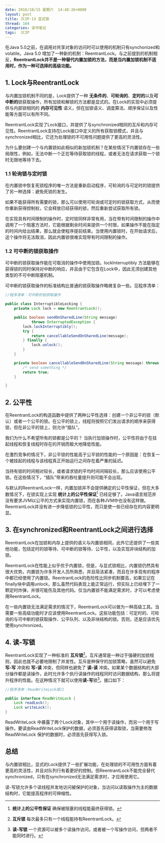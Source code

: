 ```yaml
---
date: 2016/10/15 星期六  14:48:26+0800
layout: post
title: JCIP-13 显式锁
thread: 164
categories: 读书笔记
tags:  JCIP
---
```



在Java 5.0之前，在调用对共享对象的访问时可以使用的机制只有synchonized和volatile。Java 5.0 增加了一种新的机制：ReentrantLock。与之前提到的机制相反，**ReentrantLock并不是一种替代内置加锁的方法，而是当内置加锁机制不适用时，作为一种可选择的高级功能。**

## 1. Lock与ReentrantLock

与内置加锁机制不同的是，Lock提供了一种 **无条件的**、**可轮询的**、**定时的**以及**可中断的**锁获取操作，所有加锁和解锁的方法都是显式的。在Lock的实现中必须提供与内部锁相同的 **内存可见性** 语义，但在加锁语义、调度算法、顺序保证以及性能等方面可以有所不同。

ReentrantLock实现了Lock接口，并提供了与synchronized相同的互斥和内存可见性。ReentrantLock支持在Lock接口中定义的所有获取锁模式，并且与synchronized相比，它还为处理锁的不可用性问题提供了更高的灵活性。

为什么要创建一个与内置锁如此相似的新加锁机制？在某些情况下内置锁存在一些局限性，例如，无法中断一个正在等待获取锁的线程，或者无法在请求获取一个锁时无限地等待下去。

### 1.1 轮询锁与定时锁

在内置锁中恢复死锁程序的唯一方法是重新启动程序，可轮询的与可定时的锁提供了另一种选择：避免死锁的发生。

如果不能获得所有需要的锁，那么可以使用可轮询或可定时的锁获取方式，从而使你重新获得控制权，它会释放已经获得的锁，然后重新尝试获取所有锁。

在实现具有时间限制的操作时，定时锁同样非常有用，当在带有时间限制的操作中调用了一个阻塞方法时，它能根据剩余时间来提供一个时限，如果操作不能在指定的时间内给出结果，那么就会使程序提前结束。当使用内置锁时，在开始请求后，这个操作将无法取消，因此内置锁很难实现带有时间限制的操作。

### 1.2 可中断的锁获取操作

可中断的锁获取操作能在可取消的操作中使用加锁。lockInterruptibly 方法能够在获得锁的同时保持对中断的响应，并且由于它包含在Lock中，因此无须创建其他类型的不可中断阻塞机制。

可中断的锁获取操作的标准结构比普通的锁获取操作略微复杂一些。见程序清单：

```java
//程序清单：可中断的锁获取操作

public class InterruptibleLocking {
    private Lock lock = new ReentrantLock();

    public boolean sendOnSharedLine(String message)
            throws InterruptedException {
        lock.lockInterruptibly();
        try {
            return cancellableSendOnSharedLine(message);
        } finally {
            lock.unlock();
        }
    }

    private boolean cancellableSendOnSharedLine(String message) throws InterruptedException {
        /* send something */
        return true;
    }

}
```


## 2. 公平性

在ReentrantLock的构造函数中提供了两种公平性选择：创建一个非公平的锁（默认）或者一个公平的锁。在公平的锁上，线程将按照它们发出请求的顺序来获得锁，但在非公平的锁上，则允许“插队”。

我们为什么不希望所有的锁都是公平的？ 当执行加锁操作时，公平性将由于在挂起线程和恢复线程时存在的开销而极大地降低性能。

在激烈竞争的情况下，非公平锁的性能高于公平锁的性能的一个原因是：在恢复一个被挂起的线程与该线程真正开始运行之间存在着严重的延迟。

当持有锁的时间相对较长，或者请求锁的平均时间间隔较长，那么应该使用公平锁。在这些情况下，“插队”带来的吞吐量提升则可能不会出现。

与默认的ReentrantLock一样，内置加锁并不会提供确定的公平性保证，但在大多数情况下，在锁实现上实现 **统计上的公平性保证**[^2] 已经足够了。Java语言规范并没有要求JVM以公平的方式来实现内置锁，而在各种JVM中也没有这样做。ReentrantLock并没有进一步降低锁的公平性，而只是使一些已经存在的内容更明显。

## 3. 在synchronized和ReentrantLock之间进行选择

ReentrantLock在加锁和内存上提供的语义与内置锁相同，此外它还提供了一些其他功能，包括定时的锁等待、可中断的锁等待、公平性，以及实现非块结构的加锁。

ReentrantLock在性能上似乎优于内置锁，但是，与显式锁相比，内置锁仍然具有很大优势。内置锁为许多开发人员所熟悉，并且简洁紧凑，而且在许多现有的程序中都已经使用了内置锁。ReentrantLock的危险性比同步机制要高，如果忘记在finally块中调用unlock，那么虽然代码表现上能正常运行，但实际上已经埋下了一颗定时炸弹，并很可能伤及其他代码。仅当内置锁不能满足需求时，才可以考虑使用ReentrantLock。

在一些内置锁无法满足需求的情况下，ReentrantLock可以做为一种高级工具。当需要一些高级功能时才应该使用ReentrantLock。这些功能包括：可定时的、可轮询的与可中断的锁获取操作、公平队列、以及非块结构的锁。否则，还是应该优先使用synchronized。


## 4. 读-写锁

ReentrantLock实现了一种标准的 **互斥锁**[^3]。互斥通常是一种过于强硬的加锁规则，因此也就不必要地限制了并发性。互斥是种保守的加锁策略，虽然可以避免 **写-写** 冲突和 **写-读** 冲突，但同样也避免了 **读-读** 冲突。如果某个数据结构的大部分操作都是读操作，此时允许多个执行读操作的线程同时访问数据结构，那么将提升程序的性能。在这种情况下就可以使用**读-写**锁[^4]。接口如下：

```java
//程序清单：ReadWriteLock接口

public interface ReadWriteLock {
	Lock readLock();
	Lock writeLock();
}
```
ReadWriteLock 中暴露了两个Lock对象，其中一个用于读操作，而另一个用于写操作。要读由ReadWriteLock保护的数据，必须首先获得读取锁，当需要修改ReadWriteLock 保护的数据时，必须首先获得写入锁。


## 总结

与内置锁相比，显式的Lock提供了一些扩展功能，在处理锁的不可用性方面有着更高的灵活性，并且对队列行有着更好的控制。但ReentrantLock不能完全替代synchronized，只有在synchronized无法满足需求时，才应用使用它。

读-写锁允许多个读线程并发地访问被保护的对象，当访问以读取操作为主的数据结构时，它能提高程序的可伸缩性。

[^1]: **内存可见性** 内存可见性。
[^2]: **统计上的公平性保证** 确保被阻塞的线程能最终获得锁。
[^3]: **互斥锁** 每次最多只有一个线程能持有ReentrantLock。
[^4]: **读-写锁** 一个资源可以被多个读操作访问，或者被一个写操作访问，但两者不能同时进行。